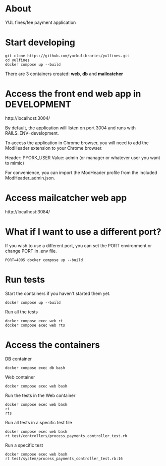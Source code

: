 # About

YUL fines/fee payment application

# Start developing

```
git clone https://github.com/yorkulibraries/yulfines.git
cd yulfines
docker compose up --build
```

There are 3 containers created: **web**, **db** and **mailcatcher**

# Access the front end web app in DEVELOPMENT 

http://localhost:3004/

By default, the application will listen on port 3004 and runs with RAILS_ENV=development.

To access the application in Chrome browser, you will need to add the ModHeader extension to your Chrome browser.

Header: PYORK_USER
Value: admin (or manager or whatever user you want to mimic)

For convenience, you can import the ModHeader profile from the included ModHeader_admin.json. 

# Access mailcatcher web app

http://localhost:3084/

# What if I want to use a different port?

If you wish to use a different port, you can set the PORT environment or change PORT in .env file.

```
PORT=4005 docker compose up --build
```

# Run tests

Start the containers if you haven't started them yet.

```
docker compose up --build
```

Run all the tests

```
docker compose exec web rt
docker compose exec web rts
```

# Access the containers

DB container
```
docker compose exec db bash
```

Web container
```
docker compose exec web bash
```

Run the tests in the Web container
```
docker compose exec web bash
rt
rts
```

Run all tests in a specific test file
```
docker compose exec web bash
rt test/controllers/process_payments_controller_test.rb
```

Run a specific test
```
docker compose exec web bash
rt test/system/process_payments_controller_test.rb:16
```